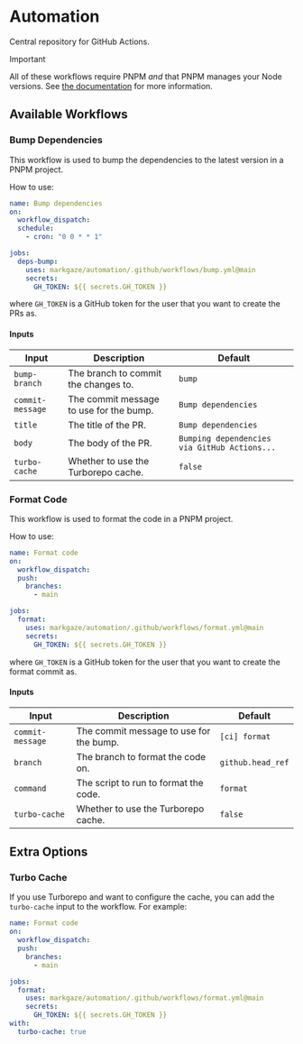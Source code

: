 # Automation

Central repository for GitHub Actions.

> [!IMPORTANT]
> All of these workflows require PNPM _and_ that PNPM manages your Node versions.
> See [the documentation](https://pnpm.io/cli/env) for more information.

## Available Workflows

### Bump Dependencies

This workflow is used to bump the dependencies to the latest version in a PNPM project.

How to use:

```yaml
name: Bump dependencies
on:
  workflow_dispatch:
  schedule:
    - cron: "0 0 * * 1"

jobs:
  deps-bump:
    uses: markgaze/automation/.github/workflows/bump.yml@main
    secrets:
      GH_TOKEN: ${{ secrets.GH_TOKEN }}
```

where `GH_TOKEN` is a GitHub token for the user that you want to create the PRs as.

#### Inputs

| Input            | Description                             | Default                                      |
| ---------------- | --------------------------------------- | -------------------------------------------- |
| `bump-branch`    | The branch to commit the changes to.    | `bump`                                       |
| `commit-message` | The commit message to use for the bump. | `Bump dependencies`                          |
| `title`          | The title of the PR.                    | `Bump dependencies`                          |
| `body`           | The body of the PR.                     | `Bumping dependencies via GitHub Actions...` |
| `turbo-cache`    | Whether to use the Turborepo cache.     | `false`                                      |

### Format Code

This workflow is used to format the code in a PNPM project.

How to use:

```yaml
name: Format code
on:
  workflow_dispatch:
  push:
    branches:
      - main

jobs:
  format:
    uses: markgaze/automation/.github/workflows/format.yml@main
    secrets:
      GH_TOKEN: ${{ secrets.GH_TOKEN }}
```

where `GH_TOKEN` is a GitHub token for the user that you want to create the format commit as.

#### Inputs

| Input            | Description                             | Default           |
| ---------------- | --------------------------------------- | ----------------- |
| `commit-message` | The commit message to use for the bump. | `[ci] format`     |
| `branch`         | The branch to format the code on.       | `github.head_ref` |
| `command`        | The script to run to format the code.   | `format`          |
| `turbo-cache`    | Whether to use the Turborepo cache.     | `false`           |

## Extra Options

### Turbo Cache

If you use Turborepo and want to configure the cache, you can add the `turbo-cache` input to the workflow. For example:

```yaml
name: Format code
on:
  workflow_dispatch:
  push:
    branches:
      - main

jobs:
  format:
    uses: markgaze/automation/.github/workflows/format.yml@main
    secrets:
      GH_TOKEN: ${{ secrets.GH_TOKEN }}
with:
  turbo-cache: true
```
